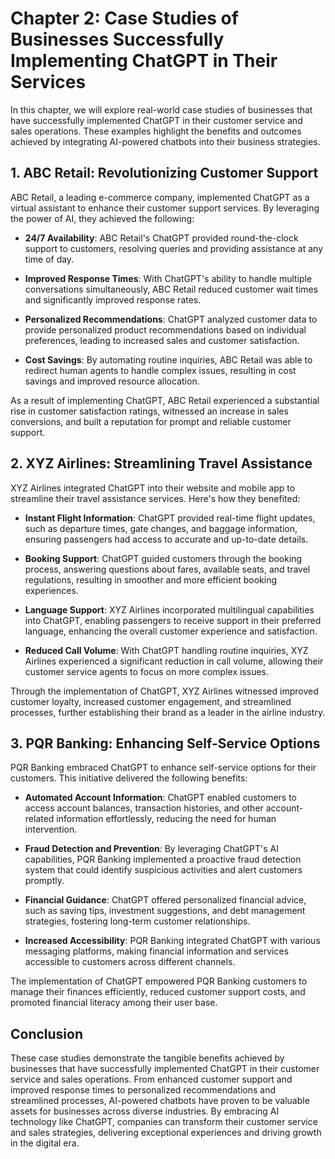Chapter 2: Case Studies of Businesses Successfully Implementing ChatGPT in Their Services
=========================================================================================

In this chapter, we will explore real-world case studies of businesses that have successfully implemented ChatGPT in their customer service and sales operations. These examples highlight the benefits and outcomes achieved by integrating AI-powered chatbots into their business strategies.

**1. ABC Retail: Revolutionizing Customer Support**
---------------------------------------------------

ABC Retail, a leading e-commerce company, implemented ChatGPT as a virtual assistant to enhance their customer support services. By leveraging the power of AI, they achieved the following:

* **24/7 Availability**: ABC Retail's ChatGPT provided round-the-clock support to customers, resolving queries and providing assistance at any time of day.

* **Improved Response Times**: With ChatGPT's ability to handle multiple conversations simultaneously, ABC Retail reduced customer wait times and significantly improved response rates.

* **Personalized Recommendations**: ChatGPT analyzed customer data to provide personalized product recommendations based on individual preferences, leading to increased sales and customer satisfaction.

* **Cost Savings**: By automating routine inquiries, ABC Retail was able to redirect human agents to handle complex issues, resulting in cost savings and improved resource allocation.

As a result of implementing ChatGPT, ABC Retail experienced a substantial rise in customer satisfaction ratings, witnessed an increase in sales conversions, and built a reputation for prompt and reliable customer support.

**2. XYZ Airlines: Streamlining Travel Assistance**
---------------------------------------------------

XYZ Airlines integrated ChatGPT into their website and mobile app to streamline their travel assistance services. Here's how they benefited:

* **Instant Flight Information**: ChatGPT provided real-time flight updates, such as departure times, gate changes, and baggage information, ensuring passengers had access to accurate and up-to-date details.

* **Booking Support**: ChatGPT guided customers through the booking process, answering questions about fares, available seats, and travel regulations, resulting in smoother and more efficient booking experiences.

* **Language Support**: XYZ Airlines incorporated multilingual capabilities into ChatGPT, enabling passengers to receive support in their preferred language, enhancing the overall customer experience and satisfaction.

* **Reduced Call Volume**: With ChatGPT handling routine inquiries, XYZ Airlines experienced a significant reduction in call volume, allowing their customer service agents to focus on more complex issues.

Through the implementation of ChatGPT, XYZ Airlines witnessed improved customer loyalty, increased customer engagement, and streamlined processes, further establishing their brand as a leader in the airline industry.

**3. PQR Banking: Enhancing Self-Service Options**
--------------------------------------------------

PQR Banking embraced ChatGPT to enhance self-service options for their customers. This initiative delivered the following benefits:

* **Automated Account Information**: ChatGPT enabled customers to access account balances, transaction histories, and other account-related information effortlessly, reducing the need for human intervention.

* **Fraud Detection and Prevention**: By leveraging ChatGPT's AI capabilities, PQR Banking implemented a proactive fraud detection system that could identify suspicious activities and alert customers promptly.

* **Financial Guidance**: ChatGPT offered personalized financial advice, such as saving tips, investment suggestions, and debt management strategies, fostering long-term customer relationships.

* **Increased Accessibility**: PQR Banking integrated ChatGPT with various messaging platforms, making financial information and services accessible to customers across different channels.

The implementation of ChatGPT empowered PQR Banking customers to manage their finances efficiently, reduced customer support costs, and promoted financial literacy among their user base.

**Conclusion**
--------------

These case studies demonstrate the tangible benefits achieved by businesses that have successfully implemented ChatGPT in their customer service and sales operations. From enhanced customer support and improved response times to personalized recommendations and streamlined processes, AI-powered chatbots have proven to be valuable assets for businesses across diverse industries. By embracing AI technology like ChatGPT, companies can transform their customer service and sales strategies, delivering exceptional experiences and driving growth in the digital era.
